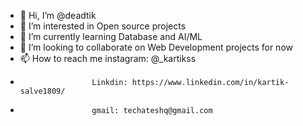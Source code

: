 - 👋 Hi, I’m @deadtik
- 👀 I’m interested in Open source projects
- 🌱 I’m currently learning Database and AI/ML
- 💞️ I’m looking to collaborate on Web Development projects for now
- 📫 How to reach me instagram: @_kartikss 
-                     Linkdin: https://www.linkedin.com/in/kartik-salve1809/
-                     gmail: techateshq@gmail.com


<I dont think I need extra lines for introduction anymore> 
